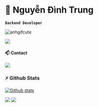 # 🐧 Nguyễn Đình Trung

**`Backend Developer`**



![anhgifcute](https://media.giphy.com/media/naiatn5LxTOsU/giphy.gif)

[![](https://img.shields.io/badge/-Java-%23ED8B00.svg?&style=flat-square&logo=java&logoColor=white)](https://www.java.com/)



#### 📫 Contact

[![](https://img.shields.io/badge/-dinhtrung0902@gmail.com-911318?style=flat-square&logo=Mail.RU&logoColor=white)](mailto:dinhtrung0902@gmail.com)

### :zap: Github Stats

[![Github stats](https://github-readme-stats.vercel.app/api?username=dinhtrung0902&count_private=true&show_icons=true&hide=issues)](https://github.com/anuraghazra/github-readme-stats)

![](https://raw.githubusercontent.com/dinhtrung0902/my-stats/output/generated/overview.svg)
![](https://raw.githubusercontent.com//my-stats/output/generated/languages.svg)


